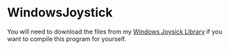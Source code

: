 # WindowsJoystick
You will need to download the files from my [Windows Joysick Library](https://github.com/TChapman500/CPP-Libraries/tree/master/Windows/JoystickAPI) if you want to compile this program for yourself.
